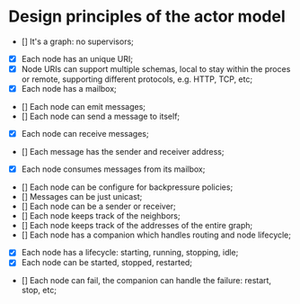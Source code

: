 # Design principles of the actor model

- [] It's a graph: no supervisors;
- [x] Each node has an unique URI;
- [x] Node URIs can support multiple schemas, local to stay within the proces or remote, supporting different protocols, e.g. HTTP, TCP, etc;
- [X] Each node has a mailbox;
- [] Each node can emit messages;
- [] Each node can send a message to itself;
- [X] Each node can receive messages;
- [] Each message has the sender and receiver address;
- [X] Each node consumes messages from its mailbox;
- [] Each node can be configure for backpressure policies;
- [] Messages can be just unicast;
- [] Each node can be a sender or receiver;
- [] Each node keeps track of the neighbors;
- [] Each node keeps track of the addresses of the entire graph;
- [] Each node has a companion which handles routing and node lifecycle;
- [X] Each node has a lifecycle: starting, running, stopping, idle;
- [X] Each node can be started, stopped, restarted;
- [] Each node can fail, the companion can handle the failure: restart, stop, etc;
